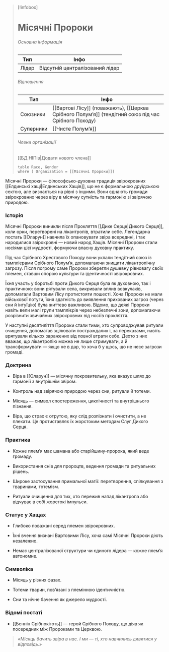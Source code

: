 > [!infobox]
> 
> # Місячні Пророки
> 
> ###### Основна інформація
> 
> |Тип|Інфо|
> |---|---|
> |Лідер|Відсутній централізований лідер|
> 
> ###### Відношення
> 
> |Тип|Інфо|
> |---|---|
> |Союзники|[[Вартові Лісу]] (поважають), [[Церква Срібного Полум’я]] (тендітний союз під час Срібного Походу)|
> |Суперники|[[Чисте Полум’я]]|
> 
> ###### Члени організації
> 
> [[БД НІПів|Додати нового члена]]
> 
> ```dataview
> table Race, Gender
> where ( Organization = [[Місячні Пророки]])
> ```

Місячні Пророки — філософсько-духовна традиція звірокровних [[Елдинські хащі|Елдинських Хащів]], що не є формальною друїдською сектою, але визнається на рівні з іншими. Вони єднають громади звірокровних через віру в місячну сутність та гармонію зі звірячою природою.

### Історія

Місячні Пророки виникли після Прокляття [[Дике Серце|Дикого Серця]], коли орки, перетворені на лікантропів, втратили себе. Легендарна постать [[Оларун]] навчила їх опановувати звіра всередині, і так народилися звірокровні — новий народ Хащів. Місячні Пророки стали носіями цієї мудрості, формуючи власну духовну практику.

Під час Срібного Хрестового Походу вони уклали тендітний союз із тамплієрами Срібного Полум’я, допомагаючи знищити лікантропічну загрозу. Після погрому саме Пророки зберегли душевну рівновагу своїх племен, ставши опорою культури та ідентичності звірокровних.

Їхня участь у боротьбі проти Дикого Серця була як духовною, так і практичною: вони рятували села, викривали вплив вовкулаків, допомагали Вартовим Лісу протистояти пошесті. Хоча Пророки не мали військової потуги, їхня здатність до виявлення прихованих загроз (через сни й інтуїцію) була життєво важливою. Відомо, що деякі Пророки навіть вели малі групи тамплієрів через небезпечні зони, допомагаючи розрізнити звичайних звірокровних від носіїв прокляття.

У наступні десятиліття Пророки стали тими, хто супроводжував ритуали очищення, допомагав зцілювати постраждалих і, за переказами, навіть врятували кількох заражених від повної втрати себе. Дехто з них вважає, що лікантропію можна не лише стримувати, а й трансформувати — якщо не в дар, то хоча б у щось, що не несе загрози громаді.

### Доктрина

- Віра в [[Оларун]] — місячну покровительку, яка вказує шлях до гармонії з внутрішнім звіром.
    
- Контроль над звірячою природою через сни, ритуали й тотеми.
    
- Місяць — символ спостереження, циклічності та внутрішнього пізнання.
    
- Віра, що страх є отрутою, яку слід розпізнати і очистити, а не плекати. Це протиставляє їх жорстоким методам Слуг Дикого Серця.
    

### Практика

- Кожне плем’я має шамана або старійшину-пророка, який веде громаду.
    
- Використання снів для пророцтв, ведення громади та ритуальних рішень.
    
- Широке застосування примальної магії: перетворення, спілкування з тваринами, тотемізм.
    
- Ритуали очищення для тих, хто пережив напад лікантропа або відчуває в собі жорстокі імпульси.
    

### Статус у Хащах

- Глибоко поважані серед племен звірокровних.
    
- Їхні вчення визнані Вартовими Лісу, хоча самі Місячні Пророки діють незалежно.
    
- Немає централізованої структури чи єдиного лідера — кожне плем’я автономне.
    

### Символіка

- Місяць у різних фазах.
    
- Тотеми тварин, пов’язані з племінною ідентичністю.
    
- Сни та нічне бачення як джерело мудрості.
    

### Відомі постаті

- [[Беннін Срібнокіготь]] — герой Срібного Походу, що діяв як посередник між Пророками та Церквою.
    

> _«Місяць бачить звіра в нас. І ми — ті, хто навчились дивитися у відповідь.»_